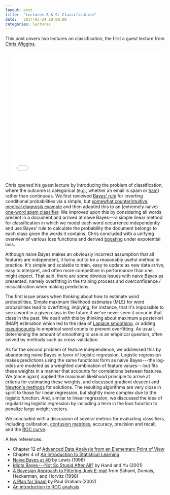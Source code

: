 ```yaml
---
layout: post
title:  "Lectures 8 & 9: Classification"
date:   2017-03-24 10:00:00
categories: lectures
---
```


This post covers two lectures on classification, the first a guest lecture from [Chris Wiggins](http://www.columbia.edu/~chw2/).

<center>
<iframe src="//www.slideshare.net/slideshow/embed_code/key/n0IHNlWKh5z0Di" width="476" height="400" frameborder="0" marginwidth="0" marginheight="0" scrolling="no"></iframe>
</center>

Chris opened his guest lecture by introducing the problem of classification, where the outcome is categorical (e.g., whether an email is spam or [ham](https://wiki.apache.org/spamassassin/Ham)) rather than continuous.
We first reviewed [Bayes' rule](http://en.wikipedia.org/wiki/Bayes'_rule) for inverting conditional probabilities via a simple, but [somewhat counterintuitive](http://bit.ly/ggbbc), [medical diagnosis example](http://www.scientificamerican.com/article/what-is-bayess-theorem-an/) and then adapted this to an (extremely naive) [one-word spam classifier](https://github.com/jhofman/msd2017/blob/master/lectures/lecture_8/enron_naive_bayes.sh).
We improved upon this by considering all words present in a document and arrived at naive Bayes---a simple linear method for classification in which we model each word occurrence independently and use Bayes' rule to calculate the probability the document belongs to each class given the words it contains.
Chris concluded with a unifying overview of various loss functions and derived [boosting](https://en.wikipedia.org/wiki/Boosting_%28machine_learning%29) under expotential loss.

Although naive Bayes makes an obviously incorrect assumption that all features are independent, it turns out to be a reasonably useful method in practice. 
It's simple and scalable to train, easy to update as new data arrive, easy to interpret, and often more competitive in performance than one might expect.
That said, there are some obvious issues with naive Bayes as presented, namely overfitting in the training process and overconfidence / miscalibration when making predictions.

The first issue arises when thinking about how to estimate word probabilities.
Simple maximum likelihood estimates (MLE) for word probabilities lead to overfitting, implying, for instance, that it's impossible to see a word in a given class in the future if we've never seen it occur in that class in the past.
We dealt with this by thinking about maximum a posteriori (MAP) estimation which led to the idea of [Laplace smoothing](https://en.wikipedia.org/wiki/Additive_smoothing), or adding [pseudocounts](http://en.wikipedia.org/wiki/Pseudocount) to empirical word counts to prevent overfitting.
As usual, determining the amount of smoothing to use is an empirical question, often solved by methods such as cross-validation.

As for the second problem of feature independence, we addressed this by abandoning naive Bayes in favor of logistic regression.
Logistic regression makes predictions using the same functional form as naive Bayes---the log-odds are modeled as a weighted combination of feature values---but fits these weights in a manner that accounts for correlations between features.
We (once again) applied the maximum likelihood principle to arrive at criteria for estimating these weights, and discussed gradient descent and [Newton's methods](http://en.wikipedia.org/wiki/Newton's_method) for solutions.
The resulting algorithms are very close in spirit to those for linear regression, but slightly more complex due to the logistic function.
And, similar to linear regression, we discussed the idea of regularizing logistic regression by including a term in the loss function to penalize large weight vectors.

We concluded with a discussion of several metrics for evaluating classifiers, including calibration, [confusion matrices](https://en.wikipedia.org/wiki/Confusion_matrix), accuracy, precision and recall, and the [ROC curve](https://en.wikipedia.org/wiki/Receiver_operating_characteristic).

A few references:

* Chapter 12 of [Advanced Data Analysis from an Elementary Point of View](http://www.stat.cmu.edu/~cshalizi/ADAfaEPoV/) 
* Chapter 4 of [An Introduction to Statistical Learning](http://www-bcf.usc.edu/~gareth/ISL/getbook.html)
* [Naive Bayes at 40](http://www.cs.iastate.edu/~honavar/bayes-lewis.pdf) by Lewis (1998)
* [Idiots Bayes---Not So Stupid After All?](http://www.jstor.org/pss/1403452) by Hand and Yu (2001)
* [A Bayesian Approach to Filtering Junk E-mail](http://robotics.stanford.edu/users/sahami/papers-dir/spam.pdf) from Sahami, Dumais, Heckerman, and Horvitz (1998)
* [A Plan for Spam](http://www.paulgraham.com/spam.html) by Paul Graham (2002)
* [An introduction to ROC analysis](https://ccrma.stanford.edu/workshops/mir2009/references/ROCintro.pdf)


